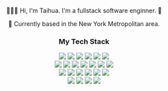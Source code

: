 <div align="center">
  <p>💁🏻‍♀️ Hi, I'm Taihua. I'm a fullstack software enginner. 🥞 </p>
  <p>📍 Currently based in the New York Metropolitan area. </p>
  <p> </p>
</div>

<div align="center">
  <h3>My Tech Stack</h3>
</div>

<div align="center">
  <img src="https://img.shields.io/badge/-JavaScript-F7DF1E?style=flat-square&logo=javascript&logoColor=222222" />
  <img src="https://img.shields.io/badge/-React-61DAF8?style=flat-square&logo=react&logoColor=222222" />
  <img src="https://img.shields.io/badge/-React%20Native-282c34?&style=flat-square&logo=react&logoColor=White"/>
  <img src="https://img.shields.io/badge/-Redux-764abc?&style=flat-square&logo=Redux&logoColor=white" />
  <img src="https://img.shields.io/badge/-HTML5-FFFFFF?&style=flat-square&logo=HTML5&logoColor=White" />
  <img src="https://img.shields.io/badge/-CSS-1572B6?&style=flat-square&logo=css3&logoColor=White" />
</div>
<div align="center">
<img src="https://img.shields.io/badge/-Bootstrap-563D7C?&style=flat-square&logo=Bootstrap&logoColor=White" />
  <img src="https://img.shields.io/badge/-Express.js-F5FAFB?&style=flat-square&logo=express&logoColor=white">
  <img src="https://img.shields.io/badge/-Node.js-339933?&style=flat-square&logo=node.js&logoColor=white"/>
  <img src="https://img.shields.io/badge/-Sequelize-399af3?&style=flat-square&logo=Sequelize&logoColor=black" />
  <img src="https://img.shields.io/badge/-PostgreSQL-336791?&style=flat-square&logo=postgresql&logoColor=White" />
  <img src="https://img.shields.io/badge/-Firebase-EF982C?&style=flat-square&logo=Firebase&logoColor=White"/>
  <img src="https://img.shields.io/badge/-AWS-232F3E?style=flat-square&logo=amazon-aws" />
</div>

<div align="center">
  <img src="https://img.shields.io/badge/-Webpack-2b3a42?&style=flat-square&logo=webpack&logoColor=White" />
  <img src="https://img.shields.io/badge/-Expo-000020?&style=flat-square&logo=expo&logoColor=White" />
  <img src="https://img.shields.io/badge/-Heroku-79589F?&style=flat-square&logo=Heroku&logoColor=White" />
  <img src="https://img.shields.io/badge/-Socket.io-010101?&style=flat-square&logo=socket.io&logoColor=White" />
  <img src="https://img.shields.io/badge/-Shell-4EAA25?style=flat-square&logo=gnu-bash&logoColor=white" />
  <img src="https://img.shields.io/badge/-git-F05033?&style=flat-square&logo=git&logoColor=white"/>
</div>

<div align="center">
  <img src="https://img.shields.io/badge/-Jasmine-8A4182?&style=flat-square&logo=jasmine&logoColor=White" />
  <img src="https://img.shields.io/badge/-Mocha-FFFFFF?&style=flat-square&logo=mocha&logoColor=White" />
  <img src="https://img.shields.io/badge/-Chai-e9ce99?&style=flat-square&logo=data:https://picresize.com/images/rsz_1chai.png;base64,&logoColor=White" />
  <img src="https://img.shields.io/badge/-Unity%203D-000000?&style=flat-square&logo=unity&logoColor=White" />
</div>



